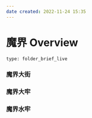 ```yaml
---
date created: 2022-11-24 15:35
---
```


# 魔界 Overview

```ccard
type: folder_brief_live
```

### 魔界大街

### 魔界大牢

### 魔界水牢
